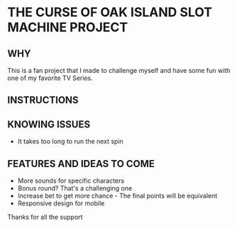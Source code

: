 # THE CURSE OF OAK ISLAND SLOT MACHINE PROJECT

## WHY
This is a fan project that I made to challenge myself and have some fun with one of my favorite TV Series.

## INSTRUCTIONS



## KNOWING ISSUES
- It takes too long to run the next spin


## FEATURES AND IDEAS TO COME
- More sounds for specific characters
- Bonus round? That's a challenging one
- Increase bet to get more chance - The final points will be equivalent
- Responsive design for mobile


Thanks for all the support